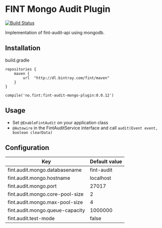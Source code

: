 # FINT Mongo Audit Plugin

[![Build Status](https://jenkins.rogfk.no/buildStatus/icon?job=FINTprosjektet/fint-audit-mongo-plugin/master)](https://jenkins.rogfk.no/job/FINTprosjektet/job/fint-audit-mongo-plugin/job/master/)

Implementation of fint-audit-api using mongodb.

## Installation

build.gradle

```
repositories {
    maven {
        url  "http://dl.bintray.com/fint/maven"
    }
}

compile('no.fint:fint-audit-mongo-plugin:0.0.12')
```

## Usage

- Set `@EnableFintAudit` on your application class
- `@Autowire` in the FintAuditService interface and call `audit(Event event, boolean clearData)`

## Configuration

| Key | Default value |
|-----|---------------|
| fint.audit.mongo.databasename | fint-audit |
| fint.audit.mongo.hostname | localhost |
| fint.audit.mongo.port | 27017 |
| fint.audit.mongo.core-pool-size | 2 |
| fint.audit.mongo.max-pool-size | 4 |
| fint.audit.mongo.queue-capacity | 1000000 |
| fint.audit.test-mode | false |
